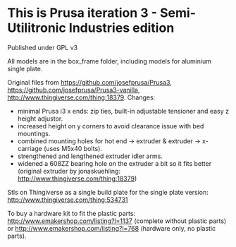 # This is Prusa iteration 3 - Semi-Utilitronic Industries edition
Published under GPL v3

All models are in the box_frame folder, including models for aluminium single plate.

Original files from https://github.com/josefprusa/Prusa3, https://github.com/josefprusa/Prusa3-vanilla, http://www.thingiverse.com/thing:18379. Changes:

- minimal Prusa i3 x ends: zip ties, built-in adjustable tensioner and easy z height adjustor.
- increased height on y corners to avoid clearance issue with bed mountings.
- combined mounting holes for hot end -> extruder & extruder -> x-carriage (uses M5x40 bolts).
- strengthened and lengthened extruder idler arms.
- widened a 608ZZ bearing hole on the extruder a bit so it fits better (original extruder by jonaskuehling:
http://www.thingiverse.com/thing:18379)

Stls on Thingiverse as a single build plate for the single plate version: http://www.thingiverse.com/thing:534731

To buy a hardware kit to fit the plastic parts: http://www.emakershop.com/listing?l=1137 (complete without plastic parts) or http://www.emakershop.com/listing?l=768 (hardware only, no plastic parts).